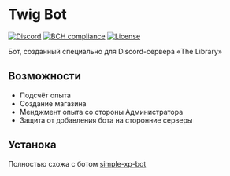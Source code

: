 # Twig Bot
[![Discord](https://discordapp.com/api/guilds/612406451109101599/embed.png?style=shield)](https://discord.gg/QM7mZ5V)
[![BCH compliance](https://bettercodehub.com/edge/badge/runic-tears/twig-bot?branch=master)](https://bettercodehub.com/)
[![License](https://img.shields.io/github/license/runic-tears/twig-bot)](https://shields.io/)

Бот, созданный специально для Discord-сервера «The Library»

## Возможности
- Подсчёт опыта
- Создание магазина
- Менджмент опыта со стороны Администратора
- Защита от добавления бота на сторонние серверы

## Устанока
Полностью схожа с ботом [simple-xp-bot](https://github.com/defracted/simple-xp-bot)
